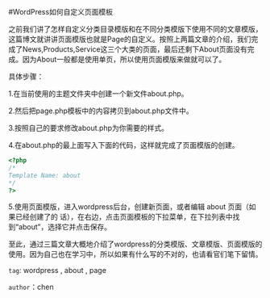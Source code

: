 #WordPress如何自定义页面模板

之前我们讲了怎样自定义分类目录模版和在不同分类模版下使用不同的文章模版，这篇博文就讲讲页面模版也就是Page的自定义。按照上两篇文章的介绍，我们完成了News,Products,Service这三个大类的页面，最后还剩下About页面没有完成。因为About一般都是使用单页，所以使用页面模版来做就可以了。

具体步骤：

1.在当前使用的主题文件夹中创建一个新文件about.php。

2.然后把page.php模板中的内容拷贝到about.php文件中。

3.按照自己的要求修改about.php为你需要的样式。

4.在about.php的最上面写入下面的代码，这样就完成了页面模版的创建。

```php
<?php
/*
Template Name: about
*/
?>
```

5.使用页面模版，进入wordpress后台，创建新页面，或者编辑 about 页面（如果已经创建了的 话），在右边，点击页面模板的下拉菜单，在下拉列表中找到“about”，选择它并点击保存。

至此，通过三篇文章大概地介绍了wordpress的分类模版、文章模版、页面模版的使用。因为自己也在学习中，所以如果有什么写的不对的，也请看官们笔下留情。

`tag`: wordpress , about , page

`author`：chen